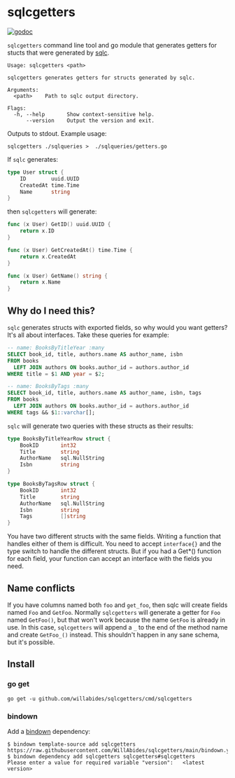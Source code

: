 # sqlcgetters

[![godoc](https://pkg.go.dev/badge/github.com/willabides/sqlcgetters.svg)](https://pkg.go.dev/github.com/willabides/sqlcgetters)

`sqlcgetters` command line tool and go module that generates getters for stucts that were generated by [sqlc](https://github.com/kyleconroy/sqlc).

<!--- everything between the next line and the "end usage output" comment is generated by script/generate-readme --->
<!--- start usage output --->
```
Usage: sqlcgetters <path>

sqlcgetters generates getters for structs generated by sqlc.

Arguments:
  <path>    Path to sqlc output directory.

Flags:
  -h, --help       Show context-sensitive help.
      --version    Output the version and exit.
```
<!--- end usage output --->

Outputs to stdout. Example usage:

```shell
sqlcgetters ./sqlqueries >  ./sqlqueries/getters.go
```

If `sqlc` generates:

```go
type User struct {
    ID        uuid.UUID 
	CreatedAt time.Time
    Name      string 
}
```

then `sqlcgetters` will generate:

```go
func (x User) GetID() uuid.UUID {
    return x.ID
}

func (x User) GetCreatedAt() time.Time {
    return x.CreatedAt
}

func (x User) GetName() string {
    return x.Name
}
```

## Why do I need this?

`sqlc` generates structs with exported fields, so why would you want getters? It's all about interfaces. Take these 
queries for example: 

```sql
-- name: BooksByTitleYear :many
SELECT book_id, title, authors.name AS author_name, isbn
FROM books
  LEFT JOIN authors ON books.author_id = authors.author_id
WHERE title = $1 AND year = $2;

-- name: BooksByTags :many
SELECT book_id, title, authors.name AS author_name, isbn, tags
FROM books
  LEFT JOIN authors ON books.author_id = authors.author_id
WHERE tags && $1::varchar[];
```

`sqlc` will generate two queries with these structs as their results:

```go
type BooksByTitleYearRow struct {
    BookID       int32
    Title        string
    AuthorName   sql.NullString
    Isbn         string
}

type BooksByTagsRow struct {
    BookID       int32
    Title        string
    AuthorName   sql.NullString
    Isbn         string
    Tags         []string
}
```

You have two different structs with the same fields. Writing a function that handles either of them is difficult. 
You need to accept `interface{}` and the type switch to handle the different structs. But if you had a Get*() 
function for each field, your function can accept an interface with the fields you need.

## Name conflicts

If you have columns named both `foo` and `get_foo`, then sqlc will create fields named `Foo` and `GetFoo`. Normally 
`sqlcgetters` will generate a getter for `Foo` named `GetFoo()`, but that won't work because the name `GetFoo` is 
already in use. In this case, `sqlcgetters` will append a `_` to the end of the method name and create `GetFoo_()` 
instead. This shouldn't happen in any sane schema, but it's possible.

## Install

### go get

`go get -u github.com/willabides/sqlcgetters/cmd/sqlcgetters`

### bindown

Add a [bindown](https://github.com/willabides/bindown) dependency:

```
$ bindown template-source add sqlcgetters https://raw.githubusercontent.com/WillAbides/sqlcgetters/main/bindown.yml
$ bindown dependency add sqlcgetters sqlcgetters#sqlcgetters
Please enter a value for required variable "version":	<latest version>
```
